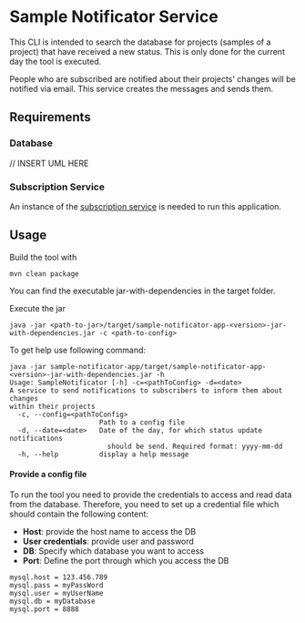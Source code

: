 # Sample Notificator Service
This CLI is intended to search the database for projects (samples of a project)
that have received a new status. This is only done for the current day the tool is executed.

People who are subscribed are notified about their projects' changes
will be notified via email. This service creates the messages and sends them.

## Requirements

### Database

// INSERT UML HERE

### Subscription Service

An instance of the [subscription service](https://github.com/qbicsoftware/subscription-service) is needed to run this application.

## Usage

Build the tool with
```
mvn clean package
```

You can find the executable jar-with-dependencies in the target folder.

Execute the jar

```
java -jar <path-to-jar>/target/sample-notificator-app-<version>-jar-with-dependencies.jar -c <path-to-config>
```

To get help use following command:

```
java -jar sample-notificator-app/target/sample-notificator-app-<version>-jar-with-dependencies.jar -h
Usage: SampleNotificator [-h] -c=<pathToConfig> -d=<date>
A service to send notifications to subscribers to inform them about changes
within their projects
  -c, --config=<pathToConfig>
                      Path to a config file
  -d, --date=<date>   Date of the day, for which status update notifications
                        should be send. Required format: yyyy-mm-dd
  -h, --help          display a help message

```

#### Provide a config file
To run the tool you need to provide the credentials to access and read
data from the database. Therefore, you need to set up a credential file
which should contain the following content:

- **Host**: provide the host name to access the DB
- **User credentials**: provide user and password 
- **DB**: Specify which database you want to access 
- **Port**: Define the port through which you access the DB

```
mysql.host = 123.456.789
mysql.pass = myPassWord
mysql.user = myUserName
mysql.db = myDatabase
mysql.port = 8888
```
